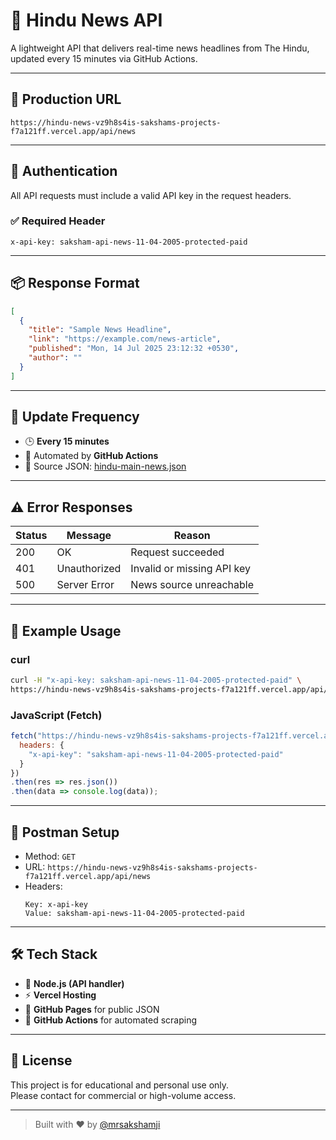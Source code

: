 
# 📰 Hindu News API

A lightweight API that delivers real-time news headlines from The Hindu, updated every 15 minutes via GitHub Actions.

---

## 🔗 Production URL

```
https://hindu-news-vz9h8s4is-sakshams-projects-f7a121ff.vercel.app/api/news
```

---

## 🔐 Authentication

All API requests must include a valid API key in the request headers.

### ✅ Required Header

```
x-api-key: saksham-api-news-11-04-2005-protected-paid
```

---

## 📦 Response Format

```json
[
  {
    "title": "Sample News Headline",
    "link": "https://example.com/news-article",
    "published": "Mon, 14 Jul 2025 23:12:32 +0530",
    "author": ""
  }
]
```

---

## 🔄 Update Frequency

- 🕒 **Every 15 minutes**
- 🔄 Automated by **GitHub Actions**
- 📁 Source JSON: [hindu-main-news.json](https://mrsakshamji.github.io/hindu-news-scraper/hindu-main-news.json)

---

## ⚠️ Error Responses

| Status | Message      | Reason                        |
|--------|--------------|-------------------------------|
| 200    | OK           | Request succeeded              |
| 401    | Unauthorized | Invalid or missing API key     |
| 500    | Server Error | News source unreachable        |

---

## 🧪 Example Usage

### curl

```bash
curl -H "x-api-key: saksham-api-news-11-04-2005-protected-paid" \
https://hindu-news-vz9h8s4is-sakshams-projects-f7a121ff.vercel.app/api/news
```

### JavaScript (Fetch)

```js
fetch("https://hindu-news-vz9h8s4is-sakshams-projects-f7a121ff.vercel.app/api/news", {
  headers: {
    "x-api-key": "saksham-api-news-11-04-2005-protected-paid"
  }
})
.then(res => res.json())
.then(data => console.log(data));
```

---

## 🧪 Postman Setup

- Method: `GET`
- URL: `https://hindu-news-vz9h8s4is-sakshams-projects-f7a121ff.vercel.app/api/news`
- Headers:
  ```
  Key: x-api-key
  Value: saksham-api-news-11-04-2005-protected-paid
  ```

---

## 🛠 Tech Stack

- 🐍 **Node.js (API handler)**
- ⚡ **Vercel Hosting**
- 📂 **GitHub Pages** for public JSON
- 🤖 **GitHub Actions** for automated scraping

---

## 📜 License

This project is for educational and personal use only.  
Please contact for commercial or high-volume access.

---

> Built with ❤️ by [@mrsakshamji](https://github.com/mrsakshamji)
